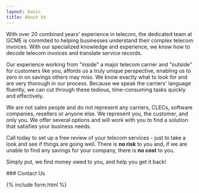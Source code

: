 ```yaml
---
layout: basic
title: About Us
---
```


With over 20 combined years' experience in telecom, the dedicated team at GCME is commited to helping businesses understand their complex telecom invoices.  With our specialized knowledge and experience, we know how to decode telecom invoices and translate service records.

Our experience working from "inside" a major telecom carrier and "outside" for customers like you, affords us a truly unique perspective, enabling us to zero in on savings others may miss. We know exactly what to look for and are very thorough in our process. Because we speak the carriers' language fluently, we can cut through these tedious, time-consuming tasks quickly and effectively.

We are not sales people and do not represent any carriers, CLECs, software companies, resellers or anyone else. We represent you, the customer, and only you.  We offer several options and will work with you to find a solution that satisfies your business needs.

Call today to set up a free review of your telecom services - just to take a look and see if things are going well. There is **no risk** to you and, if we are unable to find any savings for your company, there is **no cost** to you.

Simply put, we find money owed to you, and help you get it back!

<a name="contact"/>
### Contact Us

{% include form.html %}

<script>
  (function(i,s,o,g,r,a,m){i['GoogleAnalyticsObject']=r;i[r]=i[r]||function(){
  (i[r].q=i[r].q||[]).push(arguments)},i[r].l=1*new Date();a=s.createElement(o),
  m=s.getElementsByTagName(o)[0];a.async=1;a.src=g;m.parentNode.insertBefore(a,m)
  })(window,document,'script','//www.google-analytics.com/analytics.js','ga');

  ga('create', 'UA-43030300-1', 'gcmeconsultants.com');
  ga('send', 'pageview');

</script>

